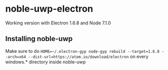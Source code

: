 # noble-uwp-electron
Working version with Electron 1.6.8 and Node 7.1.0

## Installing noble-uwp
Make sure to do `HOME=~/.electron-gyp node-gyp rebuild --target=1.6.8 --arch=x64 --dist-url=https://atom.io/download/electron` on every windows.* directory inside noble-uwp
